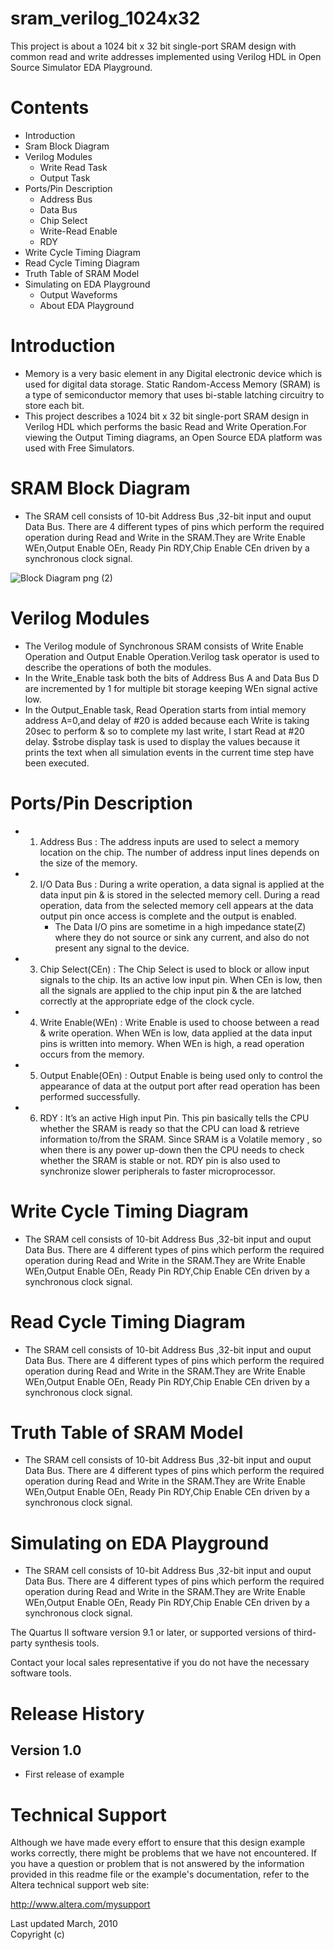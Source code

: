# sram_verilog_1024x32
This project is about a 1024 bit x 32 bit single-port SRAM design with common read and write addresses implemented using Verilog HDL in Open Source Simulator EDA Playground.

# Contents

- Introduction
- Sram Block Diagram
- Verilog Modules
  - Write Read Task
  - Output Task
- Ports/Pin Description
  - Address Bus
  - Data Bus
  - Chip Select
  - Write-Read Enable
  - RDY
- Write Cycle Timing Diagram
- Read Cycle Timing Diagram
- Truth Table of SRAM Model
- Simulating on EDA Playground
  - Output Waveforms
  - About EDA Playground

# Introduction
   - Memory is a very basic element in any Digital electronic device which is used for digital data storage. Static Random-Access Memory (SRAM) is a type of semiconductor memory      that uses bi-stable latching circuitry  to store each bit. 
   - This project describes a 1024 bit x 32 bit single-port SRAM design in Verilog HDL which performs the basic Read and Write Operation.For viewing the Output Timing diagrams,      an Open Source EDA platform was used with Free Simulators.

# SRAM Block Diagram
  - The SRAM cell consists of 10-bit Address Bus ,32-bit input and ouput Data Bus. There are 4 different types of pins which perform the required operation during Read and Write     in the SRAM.They are Write Enable WEn,Output Enable OEn, Ready Pin RDY,Chip Enable CEn driven by a synchronous clock signal.
  
  ![Block Diagram png (2)](https://user-images.githubusercontent.com/66715802/96230332-0d34e680-0fb5-11eb-97ad-6c8324ff3b60.png)

  
# Verilog Modules
  - The Verilog module of Synchronous SRAM consists of Write Enable Operation and Output Enable Operation.Verilog task operator is used to describe the operations of both the       modules.
  - In the Write_Enable task both the bits of Address Bus A and Data Bus D are incremented by 1 for multiple bit storage keeping WEn signal active low.
  - In the Output_Enable task, Read Operation starts from intial memory address A=0,and delay of #20 is added because each Write is taking 20sec to perform & so to complete
    my last write, I start Read at #20 delay. $strobe display task is used to display the values because it prints the text when all simulation events in the current time step have     been executed.

  
  

# Ports/Pin Description
  - 1. Address Bus : The address inputs are used to select a memory location on the chip. The number of address input lines depends on the size of the memory. 
  - 2. I/O Data Bus : During a write operation, a data signal is applied at the data input pin & is stored in the selected memory cell. During a read operation, data from the          selected memory cell appears at the data output pin once access is complete and the output is enabled.
       - The Data I/O pins are sometime in a high impedance state(Z) where they do not source or sink any current, and also do not present any signal to the device.
  - 3. Chip Select(CEn) : The Chip Select is used to block or allow input signals to the chip. Its an active low input pin. When CEn is low, then all the signals are applied to        the chip input pin & the are latched correctly at the appropriate edge of the clock cycle.
  - 4. Write Enable(WEn) : Write Enable is used to choose between a read & write operation. When WEn is low, data applied at the data input pins is written into memory. 
       When WEn is high, a read operation occurs from the memory.
  - 5. Output Enable(OEn) : Output Enable is being used only to control the appearance of data at the output port after read operation has been performed successfully.
  - 6. RDY : It’s an active High input Pin. This pin basically tells the CPU whether the SRAM is ready so that the CPU can load & retrieve information to/from the SRAM.
       Since SRAM is a Volatile memory , so when there is any power up-down then the CPU needs to check whether the SRAM is stable or not. RDY pin is also used to synchronize          slower peripherals to faster microprocessor.


  
# Write Cycle Timing Diagram
  - The SRAM cell consists of 10-bit Address Bus ,32-bit input and ouput Data Bus. There are 4 different types of pins which perform the required operation during Read and Write     in the SRAM.They are Write Enable WEn,Output Enable OEn, Ready Pin RDY,Chip Enable CEn driven by a synchronous clock signal. 
  
# Read Cycle Timing Diagram
  - The SRAM cell consists of 10-bit Address Bus ,32-bit input and ouput Data Bus. There are 4 different types of pins which perform the required operation during Read and Write     in the SRAM.They are Write Enable WEn,Output Enable OEn, Ready Pin RDY,Chip Enable CEn driven by a synchronous clock signal.
  
# Truth Table of SRAM Model
  - The SRAM cell consists of 10-bit Address Bus ,32-bit input and ouput Data Bus. There are 4 different types of pins which perform the required operation during Read and Write     in the SRAM.They are Write Enable WEn,Output Enable OEn, Ready Pin RDY,Chip Enable CEn driven by a synchronous clock signal.
  
# Simulating on EDA Playground
  - The SRAM cell consists of 10-bit Address Bus ,32-bit input and ouput Data Bus. There are 4 different types of pins which perform the required operation during Read and Write     in the SRAM.They are Write Enable WEn,Output Enable OEn, Ready Pin RDY,Chip Enable CEn driven by a synchronous clock signal.

The Quartus II software version 9.1 or later, 
or supported versions of third-party synthesis tools. 

Contact your local sales representative if you do not have the
necessary software tools.


Release History
===============

Version 1.0
-----------
- First release of example


Technical Support
=================

Although we have made every effort to ensure that this design
example works correctly, there might be problems that we have not
encountered. If you have a question or problem that is not
answered by the information provided in this readme file or the
example's documentation, refer to the Altera technical support
web site: 

http://www.altera.com/mysupport


Last updated March, 2010                                
Copyright (c) 

